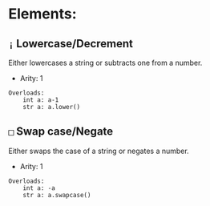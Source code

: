 # Elements:

## `¡` Lowercase/Decrement
Either lowercases a string or subtracts one from a number.
- Arity: 1

```
Overloads:
    int a: a-1
    str a: a.lower()
```

## `□` Swap case/Negate
Either swaps the case of a string or negates a number.  
- Arity: 1 

```
Overloads:
    int a: -a
    str a: a.swapcase()
```

